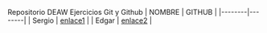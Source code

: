 Repositorio DEAW
Ejercicios Git y Github
| NOMBRE | GITHUB |
|--------|--------|
| Sergio | [enlace1](https://github.com/SergioGarUso) |
| Edgar | [enlace2](https://github.com/edgar565) |

